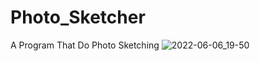 # Photo_Sketcher
A Program That Do Photo Sketching
![2022-06-06_19-50](https://user-images.githubusercontent.com/96800858/172227214-26120a37-fa73-453d-85a7-46cc2166f03e.png)
